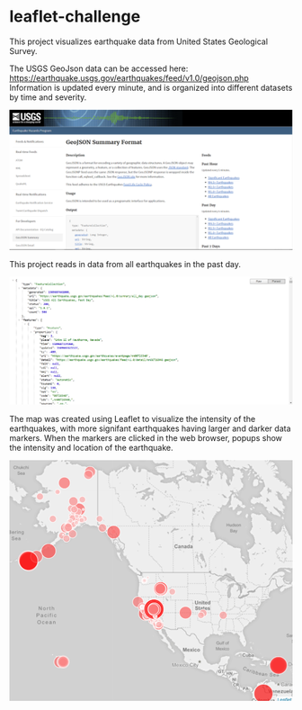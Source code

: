 # leaflet-challenge

This project visualizes earthquake data from United States Geological Survey.

The USGS GeoJson data can be accessed here: https://earthquake.usgs.gov/earthquakes/feed/v1.0/geojson.php
Information is updated every minute, and is organized into different datasets by time and severity.   

![](images/usgs_website.png)  

This project reads in data from all earthquakes in the past day.  

![](images/metadata.png)

The map was created using Leaflet to visualize the intensity of the earthquakes, with more signifant earthquakes having larger and darker data markers.  When the markers are clicked in the web browser, popups show the intensity and location of the earthquake.  


![](images/earthquake_map.png)

